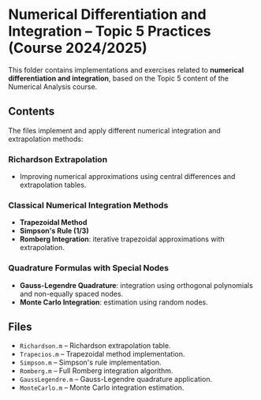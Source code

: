 # Numerical Differentiation and Integration – Topic 5 Practices (Course 2024/2025)

This folder contains implementations and exercises related to **numerical differentiation and integration**, based on the Topic 5 content of the Numerical Analysis course.

## Contents

The files implement and apply different numerical integration and extrapolation methods:

###  Richardson Extrapolation
- Improving numerical approximations using central differences and extrapolation tables.

###  Classical Numerical Integration Methods 
- **Trapezoidal Method**  
- **Simpson's Rule (1/3)**  
- **Romberg Integration**: iterative trapezoidal approximations with extrapolation.

###  Quadrature Formulas with Special Nodes
- **Gauss-Legendre Quadrature**: integration using orthogonal polynomials and non-equally spaced nodes.
- **Monte Carlo Integration**: estimation using random nodes.

## Files
- `Richardson.m` – Richardson extrapolation table.
- `Trapecios.m` – Trapezoidal method implementation.
- `Simpson.m` – Simpson's rule implementation.
- `Romberg.m` – Full Romberg integration algorithm.
- `GaussLegendre.m` – Gauss-Legendre quadrature application.
- `MonteCarlo.m` – Monte Carlo integration estimation.


